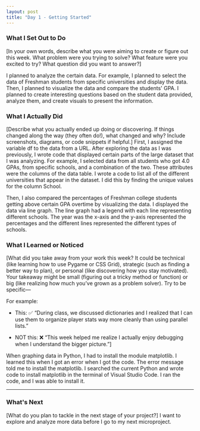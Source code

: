 ```yaml
---
layout: post
title: "Day 1 - Getting Started"
---
```


### What I Set Out to Do
[In your own words, describe what you were aiming to create or figure out this week. What problem were you trying to solve? What feature were you excited to try? What question did you want to answer?]

I planned to analyze the certain data. For example, I planned to select the data of Freshman students from specific universities and display the data. Then, I planned to visualize the data and compare the students' GPA. I planned to create interesting questions based on the student data provided, analyze them, and create visuals to present the information.

### What I Actually Did

[Describe what you actually ended up doing or discovering. If things changed along the way (they often do!), what changed and why? Include screenshots, diagrams, or code snippets if helpful.]
First, I assigned the variable df to the data from a URL. After exploring the data as I was previously, I wrote code that displayed certain parts of the large dataset that I was analyzing. For example, I selected data from all students who got 4.0 GPAs, from specific schools, and a combination of the two. These attributes were the columns of the data table. I wrote a code to list all of the different universities that appear in the dataset. I did this by finding the unique values for the column School.

Then, I also compared the percentages of Freshman college students getting above certain GPA overtime by visualizing the data. I displayed the data via line graph. The line graph had a legend with each line representing different schools. The year was the x-axis and the y-axis represented the percentages and the different lines represented the different types of schools.

### What I Learned or Noticed

[What did you take away from your work this week?
It could be technical (like learning how to use Pygame or CSS Grid), strategic (such as finding a better way to plan), or personal (like discovering how you stay motivated). Your takeaway might be small (figuring out a tricky method or function) or big (like realizing how much you’ve grown as a problem solver).
Try to be specific—

For example: 
   * This: ✅ “During class, we discussed dictionaries and I realized that I can use them to organize player stats way more cleanly than using parallel lists.”

   * NOT this: ❌ “This week helped me realize I actually enjoy debugging when I understand the bigger picture.”]

When graphing data in Python, I had to install the module matplotlib. I learned this when I got an error when I got the code. The error message told me to install the matplotlib. I searched the current Python and wrote code to install matplotlib in the terminal of Visual Studio Code. I ran the code, and I was able to install it.

---

### What's Next

[What do you plan to tackle in the next stage of your project?]
I want to explore and analyze more data before I go to my next microproject.
